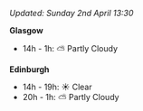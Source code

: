 *Updated: Sunday 2nd April 13:30*

**Glasgow**

* 14h - 1h: :partly_sunny: Partly Cloudy

**Edinburgh**

* 14h - 19h: :sunny: Clear
* 20h - 1h: :partly_sunny: Partly Cloudy
